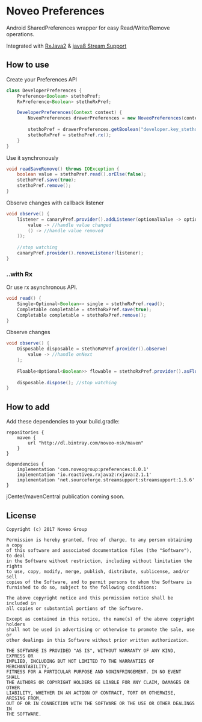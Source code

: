 # Noveo Preferences

Android SharedPreferences wrapper for easy Read/Write/Remove operations.

Integrated with [RxJava2](https://github.com/ReactiveX/RxJava) & [java8 Stream Support](https://github.com/streamsupport/streamsupport)

## How to use

Create your Preferences API

```java
class DeveloperPreferences {
    Preference<Boolean> stethoPref;
    RxPreference<Boolean> stethoRxPref;

    DeveloperPreferences(Context context) {
        NoveoPreferences drawerPreferences = new NoveoPreferences(context, "developers");
        
        stethoPref = drawerPreferences.getBoolean("developer.key_stetho");
        stethoRxPref = stethoPref.rx();
    }
}
```

Use it synchronously

```java
void readSaveRemove() throws IOException {
    boolean value = stethoPref.read().orElse(false);
    stethoPref.save(true);
    stethoPref.remove();
}
```

Observe changes with callback listener

```java
void observe() {
    listener = canaryPref.provider().addListener(optionalValue -> optionalValue.ifPresentedOrElse(
        value -> //handle value changed
        () -> //handle value removed
    ));
    
    //stop watching
    canaryPref.provider().removeListener(listener);
}

```

### ..with Rx

Or use rx asynchronous API. 

```java
void read() {
    Single<Optional<Boolean>> single = stethoRxPref.read();
    Completable completable = stethoRxPref.save(true);
    Completable completable = stethoRxPref.remove();
}
```

Observe changes

```java
void observe() {
    Disposable disposable = stethoRxPref.provider().observe(
        value -> //handle onNext
    );
    
    Floable<Optional<Boolean>> flowable = stethoRxPref.provider().asFlowable();
    
    disposable.dispose(); //stop watching
}
```

## How to add

Add these dependencies to your build.gradle:

```!groovy
repositories {
    maven {
        url "http://dl.bintray.com/noveo-nsk/maven"
    }
}

dependencies {
    implementation 'com.noveogroup:preferences:0.0.1'
    implementation 'io.reactivex.rxjava2:rxjava:2.1.1'
    implementation 'net.sourceforge.streamsupport:streamsupport:1.5.6'
}
```

jCenter/mavenCentral publication coming soon.

## License

```!text
Copyright (c) 2017 Noveo Group

Permission is hereby granted, free of charge, to any person obtaining a copy
of this software and associated documentation files (the "Software"), to deal
in the Software without restriction, including without limitation the rights
to use, copy, modify, merge, publish, distribute, sublicense, and/or sell
copies of the Software, and to permit persons to whom the Software is
furnished to do so, subject to the following conditions:

The above copyright notice and this permission notice shall be included in
all copies or substantial portions of the Software.

Except as contained in this notice, the name(s) of the above copyright holders
shall not be used in advertising or otherwise to promote the sale, use or
other dealings in this Software without prior written authorization.

THE SOFTWARE IS PROVIDED "AS IS", WITHOUT WARRANTY OF ANY KIND, EXPRESS OR
IMPLIED, INCLUDING BUT NOT LIMITED TO THE WARRANTIES OF MERCHANTABILITY,
FITNESS FOR A PARTICULAR PURPOSE AND NONINFRINGEMENT. IN NO EVENT SHALL
THE AUTHORS OR COPYRIGHT HOLDERS BE LIABLE FOR ANY CLAIM, DAMAGES OR OTHER
LIABILITY, WHETHER IN AN ACTION OF CONTRACT, TORT OR OTHERWISE, ARISING FROM,
OUT OF OR IN CONNECTION WITH THE SOFTWARE OR THE USE OR OTHER DEALINGS IN
THE SOFTWARE.
```